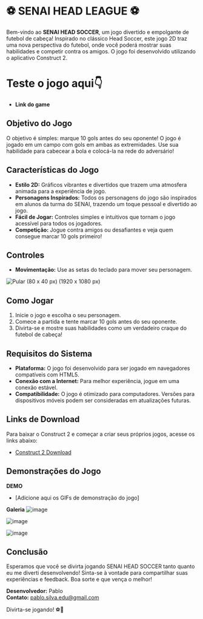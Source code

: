 # ⚽ SENAI HEAD LEAGUE ⚽

Bem-vindo ao **SENAI HEAD SOCCER**, um jogo divertido e empolgante de futebol de cabeça! Inspirado no clássico Head Soccer, este jogo 2D traz uma nova perspectiva do futebol, onde você poderá mostrar suas habilidades e competir contra os amigos. O jogo foi desenvolvido utilizando o aplicativo Construct 2.

# Teste o jogo aqui👇

* **Link do game**

## Objetivo do Jogo

O objetivo é simples: marque 10 gols antes do seu oponente! O jogo é jogado em um campo com gols em ambas as extremidades. Use sua habilidade para cabecear a bola e colocá-la na rede do adversário!

## Características do Jogo

- **Estilo 2D:** Gráficos vibrantes e divertidos que trazem uma atmosfera animada para a experiência de jogo.
- **Personagens Inspirados:** Todos os personagens do jogo são inspirados em alunos da turma do SENAI, trazendo um toque pessoal e divertido ao jogo.
- **Fácil de Jogar:** Controles simples e intuitivos que tornam o jogo acessível para todos os jogadores.
- **Competição:** Jogue contra amigos ou desafiantes e veja quem consegue marcar 10 gols primeiro!

## Controles

- **Movimentação:** Use as setas do teclado para mover seu personagem.

![Pular (80 x 40 px) (1920 x 1080 px)](https://github.com/user-attachments/assets/ac337c36-6dde-4250-9ac8-70ee7f456f57)


## Como Jogar

1. Inicie o jogo e escolha o seu personagem.
2. Comece a partida e tente marcar 10 gols antes do seu oponente.
3. Divirta-se e mostre suas habilidades como um verdadeiro craque do futebol de cabeça!

## Requisitos do Sistema

- **Plataforma:** O jogo foi desenvolvido para ser jogado em navegadores compatíveis com HTML5.
- **Conexão com a Internet:** Para melhor experiência, jogue em uma conexão estável.
- **Compatibilidade:** O jogo é otimizado para computadores. Versões para dispositivos móveis podem ser consideradas em atualizações futuras.

## Links de Download

Para baixar o Construct 2 e começar a criar seus próprios jogos, acesse os links abaixo:

- [Construct 2 Download](https://www.scirra.com/construct2)

## Demonstrações do Jogo

**DEMO**
- [Adicione aqui os GIFs de demonstração do jogo]

**Galeria**
![image](https://github.com/user-attachments/assets/d0ac6142-a7b2-46b7-9192-d8ee006a51d8)

![image](https://github.com/user-attachments/assets/f1781980-2148-4cba-8fb5-a3f4f192fb84)

![image](https://github.com/user-attachments/assets/e993fb8f-7135-4fa1-8916-a6c8e9eb86c8)




## Conclusão

Esperamos que você se divirta jogando SENAI HEAD SOCCER tanto quanto eu me diverti desenvolvendo! Sinta-se à vontade para compartilhar suas experiências e feedback. Boa sorte e que vença o melhor!

**Desenvolvedor:** Pablo   
**Contato:** pablo.silva.edu@gmail.com

Divirta-se jogando! ⚽🎉
